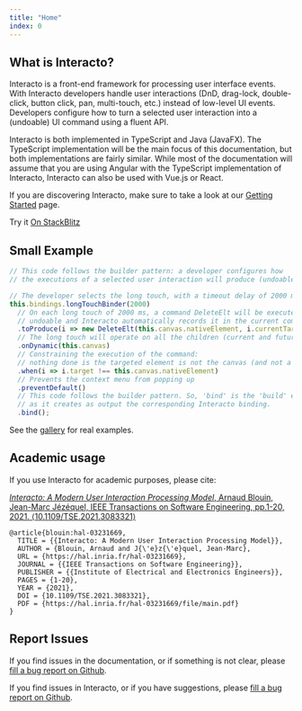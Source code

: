 ```yaml
---
title: "Home"
index: 0
---
```


## What is Interacto?

Interacto is a front-end framework for processing user interface events.
With Interacto developers handle user interactions (DnD, drag-lock, double-click, button click, pan, multi-touch, etc.) instead of low-level UI events.
Developers configure how to turn a selected user interaction into a (undoable) UI command using a fluent API.

Interacto is both implemented in TypeScript and Java (JavaFX). The TypeScript implementation will be the main focus
of this documentation, but both implementations are fairly similar. While most of the documentation will assume
that you are using Angular with the TypeScript implementation of Interacto, Interacto can also be used with
Vue.js or React.

If you are discovering Interacto, make sure to take a look at our [Getting Started](./how-to-start) page.

Try it [On StackBlitz](https://stackblitz.com/edit/interacto-angular-example-1?file=src%2Fapp%2Ftab-text%2Ftab-text.component.ts)


## Small Example

```ts
// This code follows the builder pattern: a developer configures how
// the executions of a selected user interaction will produce (undoable) user commands.

// The developer selects the long touch, with a timeout delay of 2000 ms
this.bindings.longTouchBinder(2000)
  // On each long touch of 2000 ms, a command DeleteElt will be executed. This command is
  // undoable and Interacto automatically records it in the current command history for undo/redo.
  .toProduce(i => new DeleteElt(this.canvas.nativeElement, i.currentTarget as SVGElement))
  // The long touch will operate on all the children (current and future) of 'canvas'
  .onDynamic(this.canvas)
  // Constraining the execution of the command:
  // nothing done is the targeted element is not the canvas (and not a children of it)
  .when(i => i.target !== this.canvas.nativeElement)
  // Prevents the context menu from popping up
  .preventDefault()
  // This code follows the builder pattern. So, 'bind' is the 'build' equivalent method
  // as it creates as output the corresponding Interacto binding.
  .bind();
```

See the [gallery](irl-examples) for real examples.

## Academic usage

If you use Interacto for academic purposes, please cite:

[*Interacto: A Modern User Interaction Processing Model*, Arnaud Blouin, Jean-Marc Jézéquel, IEEE Transactions on Software Engineering, pp.1-20, 2021. ⟨10.1109/TSE.2021.3083321⟩](https://hal.inria.fr/hal-03231669)

```
@article{blouin:hal-03231669,
  TITLE = {{Interacto: A Modern User Interaction Processing Model}},
  AUTHOR = {Blouin, Arnaud and J{\'e}z{\'e}quel, Jean-Marc},
  URL = {https://hal.inria.fr/hal-03231669},
  JOURNAL = {{IEEE Transactions on Software Engineering}},
  PUBLISHER = {{Institute of Electrical and Electronics Engineers}},
  PAGES = {1-20},
  YEAR = {2021},
  DOI = {10.1109/TSE.2021.3083321},
  PDF = {https://hal.inria.fr/hal-03231669/file/main.pdf}
}

```

## Report Issues

If you find issues in the documentation, or if something is not clear, please [fill a bug report on Github](https://github.com/interacto/interacto.github.io/issues).


If you find issues in Interacto, or if you have suggestions, please [fill a bug report on Github](https://github.com/interacto/interacto-ts/issues).
